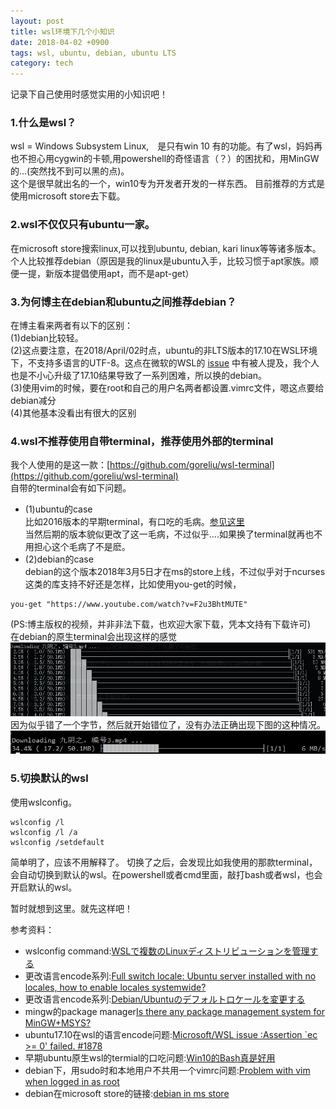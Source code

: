 ```yaml
---
layout: post
title: wsl环境下几个小知识
date: 2018-04-02 +0900
tags: wsl, ubuntu, debian, ubuntu LTS
category: tech
---
```


记录下自己使用时感觉实用的小知识吧！

### 1.什么是wsl？

wsl = Windows Subsystem Linux,　是只有win 10 有的功能。有了wsl，妈妈再也不担心用cygwin的卡顿,用powershell的奇怪语言（？）的困扰和，用MinGW的...(突然找不到可以黑的点)。
<br>这个是很早就出名的一个，win10专为开发者开发的一样东西。
目前推荐的方式是使用microsoft store去下载。

### 2.wsl不仅仅只有ubuntu一家。

在microsoft store搜索linux,可以找到ubuntu, debian, kari linux等等诸多版本。个人比较推荐debian（原因是我的linux是ubuntu入手，比较习惯于apt家族。顺便一提，新版本提倡使用apt，而不是apt-get）

### 3.为何博主在debian和ubuntu之间推荐debian？

在博主看来两者有以下的区别：<br>
(1)debian比较轻。<br>
(2)这点要注意，在2018/April/02时点，ubuntu的非LTS版本的17.10在WSL环境下，不支持多语言的UTF-8。这点在微软的WSL的
[issue](https://github.com/Microsoft/WSL/issues/1878)
中有被人提及，我个人也是不小心升级了17.10结果导致了一系列困难，所以换的debian。<br>
(3)使用vim的时候，要在root和自己的用户名两者都设置.vimrc文件，嗯这点要给debian减分<br>
(4)其他基本没看出有很大的区别<br>

### 4.wsl不推荐使用自带terminal，推荐使用外部的terminal

我个人使用的是这一款：[https://github.com/goreliu/wsl-terminal](https://github.com/goreliu/wsl-terminal)
<br>
自带的terminal会有如下问题。
<br>
+ (1)ubuntu的case<br>
比如2016版本的早期terminal，有口吃的毛病。[参见这里](https://www.isthnew.com/archives/win10-bash.html)<br>
当然后期的版本貌似更改了这一毛病，不过似乎....如果换了terminal就再也不用担心这个毛病了不是麽。
+ (2)debian的case<br>
debian的这个版本2018年3月5日才在ms的store上线，不过似乎对于ncurses这类的库支持不好还是怎样，比如使用you-get的时候，
```
you-get "https://www.youtube.com/watch?v=F2u3BhtMUTE"
```
(PS:博主版权的视频，并非非法下载，也欢迎大家下载，凭本文持有下载许可)<br>
在debian的原生terminal会出现这样的感觉
![debian-wrong](/assets/stills/blog/20180402-wsl-tips/1522640663357.jpg)
因为似乎错了一个字节，然后就开始错位了，没有办法正确出现下图的这种情况。
![wsl-correct](/assets/stills/blog/20180402-wsl-tips/1522640828060.jpg)

### 5.切换默认的wsl

使用wslconfig。
```
wslconfig /l
wslconfig /l /a
wslconfig /setdefault
```
简单明了，应该不用解释了。
切换了之后，会发现比如我使用的那款terminal，会自动切换到默认的wsl。在powershell或者cmd里面，敲打bash或者wsl，也会开启默认的wsl。


暂时就想到这里。就先这样吧！

参考资料：
- wslconfig command:[WSLで複数のLinuxディストリビューションを管理する](https://linuxfan.info/wslconfig)
- 更改语言encode系列:[Full switch locale: Ubuntu server installed with no locales, how to enable locales systemwide?](https://askubuntu.com/questions/298971/full-switch-locale-ubuntu-server-installed-with-no-locales-how-to-enable-local)
- 更改语言encode系列:[Debian/Ubuntuのデフォルトロケールを変更する](https://qiita.com/tailak/items/77b90a4df07e4f6a1fc2)
- mingw的package manager[Is there any package management system for MinGW+MSYS?](https://stackoverflow.com/questions/30046903/is-there-any-package-management-system-for-mingwmsys)
- ubuntu17.10在wsl的语言encode问题:[Microsoft/WSL issue :Assertion `ec >= 0' failed. #1878](https://github.com/Microsoft/WSL/issues/1878)
- 早期ubuntu原生wsl的termial的口吃问题:[Win10的Bash真是好用](https://www.isthnew.com/archives/win10-bash.html)
- debian下，用sudo时和本地用户不共用一个vimrc问题:[Problem with vim when logged in as root](https://unix.stackexchange.com/questions/34069/problem-with-vim-when-logged-in-as-root)
- debian在microsoft store的链接:[debian in ms store](https://www.microsoft.com/store/productId/9MSVKQC78PK6)
